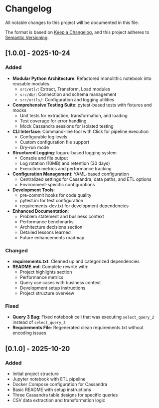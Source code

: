 # Changelog

All notable changes to this project will be documented in this file.

The format is based on [Keep a Changelog](https://keepachangelog.com/en/1.0.0/),
and this project adheres to [Semantic Versioning](https://semver.org/spec/v2.0.0.html).

## [1.0.0] - 2025-10-24

### Added
- **Modular Python Architecture**: Refactored monolithic notebook into reusable modules
  - `src/etl/`: Extract, Transform, Load modules
  - `src/db/`: Connection and schema management
  - `src/utils/`: Configuration and logging utilities
- **Comprehensive Testing Suite**: pytest-based tests with fixtures and mocks
  - Unit tests for extraction, transformation, and loading
  - Test coverage for error handling
  - Mock Cassandra sessions for isolated testing
- **CLI Interface**: Command-line tool with Click for pipeline execution
  - Configurable log levels
  - Custom configuration file support
  - Dry-run mode
- **Structured Logging**: loguru-based logging system
  - Console and file output
  - Log rotation (10MB) and retention (30 days)
  - Execution metrics and performance tracking
- **Configuration Management**: YAML-based configuration
  - Centralized settings for Cassandra, data paths, and ETL options
  - Environment-specific configurations
- **Development Tools**:
  - pre-commit hooks for code quality
  - pytest.ini for test configuration
  - requirements-dev.txt for development dependencies
- **Enhanced Documentation**:
  - Problem statement and business context
  - Performance benchmarks
  - Architecture decisions section
  - Detailed lessons learned
  - Future enhancements roadmap

### Changed
- **requirements.txt**: Cleaned up and categorized dependencies
- **README.md**: Complete rewrite with:
  - Project highlights section
  - Performance metrics
  - Query use cases with business context
  - Development setup instructions
  - Project structure overview

### Fixed
- **Query 3 Bug**: Fixed notebook cell that was executing `select_query_2` instead of `select_query_3`
- **Requirements File**: Regenerated clean requirements.txt without encoding issues

## [0.1.0] - 2025-10-20

### Added
- Initial project structure
- Jupyter notebook with ETL pipeline
- Docker Compose configuration for Cassandra
- Basic README with setup instructions
- Three Cassandra table designs for specific queries
- CSV data extraction and transformation logic
